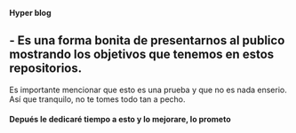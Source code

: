 **Hyper blog**
## - Es una forma bonita de presentarnos al publico mostrando los objetivos que tenemos en estos repositorios.
Es importante mencionar que esto es una prueba y que no es nada enserio.
Así que tranquilo, no te tomes todo tan a pecho.

#### Depués le dedicaré tiempo a esto y lo mejorare, lo prometo